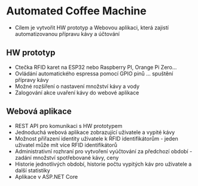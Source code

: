 # Automated Coffee Machine
* Cílem je vytvořit HW prototyp a Webovou aplikaci, která zajistí automatizovanou přípravu kávy a účtování

## HW prototyp
* Ctečka RFID karet na ESP32 nebo Raspberry PI, Orange Pi Zero... 
* Ovládání automatického espressa pomocí GPIO pinů ... spuštění přípravy kávy
* Možné rozšíření o nastavení množství kávy a vody
* Zalogování akce uvaření kávy do webové aplikace

## Webová aplikace
* REST API pro komunikaci s HW prototypem
* Jednoduchá webová aplikace zobrazující uživatele a vypité kávy
* Možnost přiřazení identity uživatele k RFID identifikátorům - jeden uživatel může mít více RFID identifikátorů
* Administrativní rozhraní pro vytvoření vyúčtování za předchozí období - zadání množství spotřebované kávy, ceny
* Historie jednotlivých období, historie počtu vypitých káv pro uživatele a další statistiky
* Aplikace v ASP.NET Core
